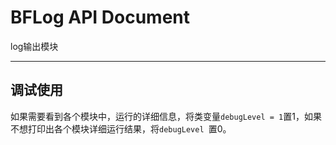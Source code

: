 # BFLog API Document

log输出模块

---

## 调试使用
如果需要看到各个模块中，运行的详细信息，将类变量`debugLevel = 1`置1，如果不想打印出各个模块详细运行结果，将`debugLevel `置0。